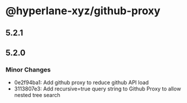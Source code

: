 # @hyperlane-xyz/github-proxy

## 5.2.1

## 5.2.0

### Minor Changes

- 0e2f94ba1: Add github proxy to reduce github API load
- 3113807e3: Add recursive=true query string to Github Proxy to allow nested tree search
